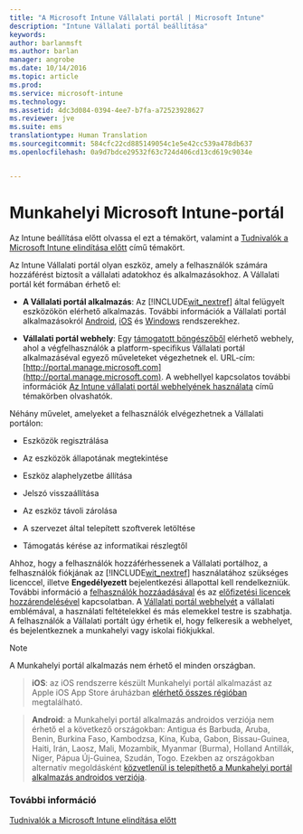 ```yaml
---
title: "A Microsoft Intune Vállalati portál | Microsoft Intune"
description: "Intune Vállalati portál beállítása"
keywords: 
author: barlanmsft
ms.author: barlan
manager: angrobe
ms.date: 10/14/2016
ms.topic: article
ms.prod: 
ms.service: microsoft-intune
ms.technology: 
ms.assetid: 4dc3d084-0394-4ee7-b7fa-a72523928627
ms.reviewer: jve
ms.suite: ems
translationtype: Human Translation
ms.sourcegitcommit: 584cfc22cd885149054c1e5e42cc539a478db637
ms.openlocfilehash: 0a9d7bdce29532f63c724d406cd13cd619c9034e


---
```


# Munkahelyi Microsoft Intune-portál

Az Intune beállítása előtt olvassa el ezt a témakört, valamint a [Tudnivalók a Microsoft Intune elindítása előtt](what-to-know-before-you-start-microsoft-intune.md) című témakört.

Az Intune Vállalati portál olyan eszköz, amely a felhasználók számára hozzáférést biztosít a vállalati adatokhoz és alkalmazásokhoz. A Vállalati portál két formában érhető el:

-   **A Vállalati portál alkalmazás**: Az [!INCLUDE[wit_nextref](../includes/wit_nextref_md.md)] által felügyelt eszközökön elérhető alkalmazás. További információk a Vállalati portál alkalmazásokról [Android](/Intune/EndUser/using-your-android-device-with-intune), [iOS](/Intune/EndUser/using-your-ios-or-mac-os-x-device-with-intune) és [Windows](/Intune/EndUser/using-your-windows-device-with-intune) rendszerekhez.


- **Vállalati portál webhely**: Egy [támogatott böngészőből](supported-web-browsers.md) elérhető webhely, ahol a végfelhasználók a platform-specifikus Vállalati portál alkalmazáséval egyező műveleteket végezhetnek el. URL-cím: [http://portal.manage.microsoft.com](http://portal.manage.microsoft.com). A webhellyel kapcsolatos további információk [Az Intune vállalati portál webhelyének használata](/Intune/EndUser/using-the-intune-company-portal-website) című témakörben olvashatók.

Néhány művelet, amelyeket a felhasználók elvégezhetnek a Vállalati portálon:

-   Eszközök regisztrálása

-   Az eszközök állapotának megtekintése

-   Eszköz alaphelyzetbe állítása

-   Jelszó visszaállítása

-   Az eszköz távoli zárolása

-   A szervezet által telepített szoftverek letöltése

-   Támogatás kérése az informatikai részlegtől

Ahhoz, hogy a felhasználók hozzáférhessenek a Vállalati portálhoz, a felhasználók fiókjának az [!INCLUDE[wit_nextref](../includes/wit_nextref_md.md)] használatához szükséges licenccel, illetve **Engedélyezett** bejelentkezési állapottal kell rendelkezniük. További információ a [felhasználók hozzáadásával](start-with-a-paid-subscription-to-microsoft-intune-step-3.md) és az [előfizetési licencek hozzárendelésével](start-with-a-paid-subscription-to-microsoft-intune-step-4.md) kapcsolatban. A [Vállalati portál webhelyét](start-with-a-paid-subscription-to-microsoft-intune-step-7.md) a vállalati emblémával, a használati feltételekkel és más elemekkel testre is szabhatja. A felhasználók a Vállalati portált úgy érhetik el, hogy felkeresik a webhelyet, és bejelentkeznek a munkahelyi vagy iskolai fiókjukkal.

> [!NOTE]
> A Munkahelyi portál alkalmazás nem érhető el minden országban.

> __iOS__: az iOS rendszerre készült Munkahelyi portál alkalmazást az Apple iOS App Store áruházban [elérhető összes régióban](https://go.microsoft.com/fwlink/?linkid=831284) megtalálható.

> __Android__: a Munkahelyi portál alkalmazás androidos verziója nem érhető el a következő országokban: Antigua és Barbuda, Aruba, Benin, Burkina Faso, Kambodzsa, Kína, Kuba, Gabon, Bissau-Guinea, Haiti, Irán, Laosz, Mali, Mozambik, Myanmar (Burma), Holland Antillák, Niger, Pápua Új-Guinea, Szudán, Togo. Ezekben az országokban alternatív megoldásként [közvetlenül is telepíthető a Munkahelyi portál alkalmazás androidos verziója](https://www.microsoft.com/en-us/download/details.aspx?id=49140).  

### További információ
[Tudnivalók a Microsoft Intune elindítása előtt](what-to-know-before-you-start-microsoft-intune.md)



<!--HONumber=Oct16_HO3-->


